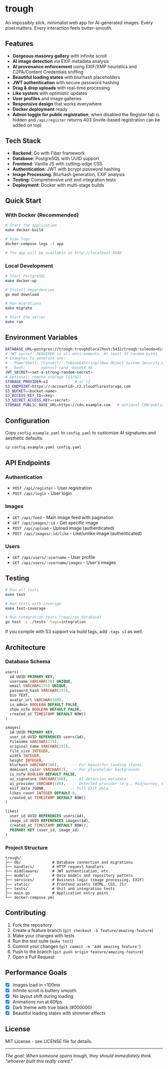 # trough

An impossibly slick, minimalist web app for AI-generated images. Every pixel matters. Every interaction feels butter-smooth.

## Features

- **Gorgeous masonry gallery** with infinite scroll
- **AI image detection** via EXIF metadata analysis
- **AI provenance enforcement** using EXIF/XMP heuristics and C2PA/Content Credentials sniffing
- **Beautiful loading states** with blurhash placeholders
- **JWT authentication** with secure password hashing
- **Drag & drop uploads** with real-time processing
- **Like system** with optimistic updates
- **User profiles** and image galleries
- **Responsive design** that works everywhere
- **Docker deployment** ready
- **Admin toggle for public registration**; when disabled the Register tab is hidden and `/api/register` returns 403 (invite-based registration can be added on top)

## Tech Stack

- **Backend**: Go with Fiber framework
- **Database**: PostgreSQL with UUID support
- **Frontend**: Vanilla JS with cutting-edge CSS
- **Authentication**: JWT with bcrypt password hashing
- **Image Processing**: Blurhash generation, EXIF analysis
- **Testing**: Comprehensive unit and integration tests
- **Deployment**: Docker with multi-stage builds

## Quick Start

### With Docker (Recommended)

```bash
# Start the application
make docker-build

# View logs
docker-compose logs -f app

# The app will be available at http://localhost:8080
```

### Local Development

```bash
# Start PostgreSQL
make docker-up

# Install dependencies
go mod download

# Run migrations
make migrate

# Start the server
make run
```

## Environment Variables

```bash
DATABASE_URL=postgres://trough:trough@localhost:5432/trough?sslmode=disable
# JWT secret: REQUIRED in all environments. At least 32 random bytes.
# Examples to generate one:
#   PowerShell: [Convert]::ToBase64String((New-Object System.Security.Cryptography.RNGCryptoServiceProvider).GetBytes(48))
#   bash:       openssl rand -base64 48
JWT_SECRET=<set-a-strong-random-secret>
# Optional: remote storage (S3/R2)
STORAGE_PROVIDER=s3            # or r2
S3_ENDPOINT=https://<accountid>.r2.cloudflarestorage.com
S3_BUCKET=<bucket-name>
S3_ACCESS_KEY_ID=<key>
S3_SECRET_ACCESS_KEY=<secret>
STORAGE_PUBLIC_BASE_URL=https://cdn.example.com   # optional CDN/public base URL
```

## Configuration

Copy `config.example.yaml` to `config.yaml` to customize AI signatures and aesthetic defaults.

```bash
cp config.example.yaml config.yaml
```

## API Endpoints

### Authentication
- `POST /api/register` - User registration
- `POST /api/login` - User login

### Images
- `GET /api/feed` - Main image feed with pagination
- `GET /api/images/:id` - Get specific image
- `POST /api/upload` - Upload image (authenticated)
- `POST /api/images/:id/like` - Like/unlike image (authenticated)

### Users
- `GET /api/users/:username` - User profile
- `GET /api/users/:username/images` - User's images

## Testing

```bash
# Run all tests
make test

# Run tests with coverage
make test-coverage

# Run integration tests (requires database)
go test -v ./tests -tags=integration
```

If you compile with S3 support via build tags, add `-tags s3` as well.

## Architecture

### Database Schema

```sql
users(
  id UUID PRIMARY KEY,
  username VARCHAR(30) UNIQUE,
  email VARCHAR(255) UNIQUE,
  password_hash VARCHAR(255),
  bio TEXT,
  avatar_url VARCHAR(500),
  is_admin BOOLEAN DEFAULT FALSE,
  show_nsfw BOOLEAN DEFAULT FALSE,
  created_at TIMESTAMP DEFAULT NOW()
)

images(
  id UUID PRIMARY KEY,
  user_id UUID REFERENCES users(id),
  filename VARCHAR(255),
  original_name VARCHAR(255),
  file_size INTEGER,
  width INTEGER,
  height INTEGER,
  blurhash VARCHAR(100),      -- For beautiful loading states
  dominant_color VARCHAR(7),  -- For placeholder backgrounds
  is_nsfw BOOLEAN DEFAULT FALSE,
  ai_signature VARCHAR(500),  -- AI detection metadata
  ai_provider VARCHAR(100),   -- Detected provider (e.g., Midjourney, OpenAI, Firefly)
  exif_data JSONB,           -- Full EXIF data
  likes_count INTEGER DEFAULT 0,
  created_at TIMESTAMP DEFAULT NOW()
)

likes(
  user_id UUID REFERENCES users(id),
  image_id UUID REFERENCES images(id),
  created_at TIMESTAMP DEFAULT NOW(),
  PRIMARY KEY (user_id, image_id)
)
```

### Project Structure

```
trough/
├── db/              # Database connection and migrations
├── handlers/        # HTTP request handlers
├── middleware/      # JWT authentication, etc.
├── models/          # Data models and repository pattern
├── services/        # Business logic (image processing, EXIF)
├── static/          # Frontend assets (HTML, CSS, JS)
├── tests/           # Unit and integration tests
├── main.go          # Application entry point
└── docker-compose.yml
```

## Contributing

1. Fork the repository
2. Create a feature branch (`git checkout -b feature/amazing-feature`)
3. Make your changes with tests
4. Run the test suite (`make test`)
5. Commit your changes (`git commit -m 'Add amazing feature'`)
6. Push to the branch (`git push origin feature/amazing-feature`)
7. Open a Pull Request

## Performance Goals

- [x] Images load in <100ms
- [x] Infinite scroll is buttery smooth
- [x] No layout shift during loading
- [x] Animations run at 60fps
- [x] Dark theme with true black (#000000)
- [x] Beautiful loading states with shimmer effects

## License

MIT License - see LICENSE file for details.

---

*The goal: When someone opens trough, they should immediately think "whoever built this really cared."*